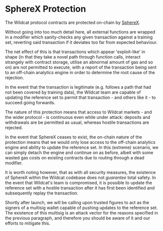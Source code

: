 # SphereX Protection

The Wildcat protocol contracts are protected on-chain by [SphereX](https://www.spherex.xyz/).

Without going into too much detail here, all external functions are wrapped in a modifier which sanity-checks any given transaction against a training set, reverting said transaction if it deviates too far from expected behaviour.

The net effect of this is that transactions which appear 'exploit-like' in shape (in that they take a novel path through function calls, interact strangely with contract storage, utilise an abnormal amount of gas and so on) are not permitted to execute, with a report of the transaction being sent to an off-chain analytics engine in order to determine the root cause of the rejection.

In the event that the transaction is legitimate (e.g. follows a path that had not been covered by training data), the Wildcat team are capable of updating the reference set to permit that transaction - and others like it - to succeed going forwards.&#x20;

The nature of this protection means that access to Wildcat markets - and the wider protocol - is continuous even while under attack: deposits and withdrawals are be permitted as usual, whereas hostile transactions are rejected.

In the event that SphereX ceases to exist, the on-chain nature of the protection means that we would only lose access to the off-chain analytics engine and ability to update the reference set. In this (extreme) scenario, we can simply detach the engine and continue on as before, albeit with some wasted gas costs on existing contracts due to routing through a dead modifier.

It is worth noting however, that as with all security measures, the existence of SphereX within the Wildcat codebase does not _guarantee_ total safety. In the event that Wildcat's team is compromised, it is possible to update the reference set with a hostile transaction after it has first been identified and subsequently replay the transaction.

Shortly after launch, we will be calling upon trusted figures to act as the signers of a multisig wallet capable of pushing updates to the reference set. The existence of this multisig is an attack vector for the reasons specified in the previous paragraph, and therefore you should be aware of it and our efforts to mitigate this.
